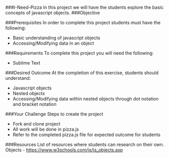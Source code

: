 ###I-Need-Pizza
In this project we will have the students explore the basic concepts of javascript objects.
###Objective

###Prerequisites
In order to complete this project students must have the following:
- Basic understanding of javascript objects
- Accessing/Modifying data in an object

###Requirements
To complete this project you will need the following:
- Sublime Text

###Desired Outcome
At the completion of this exercise, students should understand:
- Javascript objects
- Nested objects
- Accessing/Modifying data within nested objects through dot notation and bracket notation

###Your Challenge
Steps to create the project
- Fork and clone project
- All work will be done in pizza.js
- Refer to the completed pizza.js file for expected outcome for students

###Resources
List of resources where students can research on their own.
Objects - https://www.w3schools.com/js/js_objects.asp
